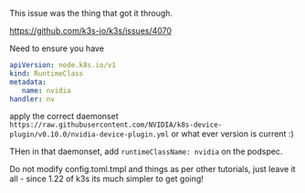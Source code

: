 This issue was the thing that got it through. 

https://github.com/k3s-io/k3s/issues/4070

Need to ensure you have 

```yaml
apiVersion: node.k8s.io/v1
kind: RuntimeClass
metadata:
   name: nvidia
handler: nv
```

apply the correct daemonset `https://raw.githubusercontent.com/NVIDIA/k8s-device-plugin/v0.10.0/nvidia-device-plugin.yml` or what ever version is current :)

THen in that daemonset, add `runtimeClassName: nvidia` on the podspec. 

Do not modify config.toml.tmpl and things as per other tutorials, just leave it all - since 1.22 of k3s its much simpler to get going!